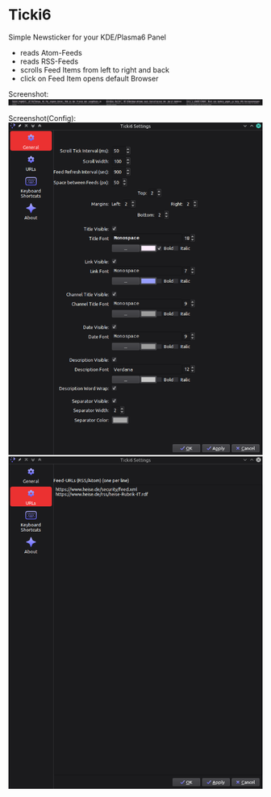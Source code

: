 # Ticki6

Simple Newsticker for your KDE/Plasma6 Panel

- reads Atom-Feeds
- reads RSS-Feeds
- scrolls Feed Items from left to right and back
- click on Feed Item opens default Browser

Screenshot:
![screenshot](preview/screenshot.png)

Screenshot(Config):
![screenshot](preview/screenshot_config1.png)
![screenshot](preview/screenshot_config2.png)
